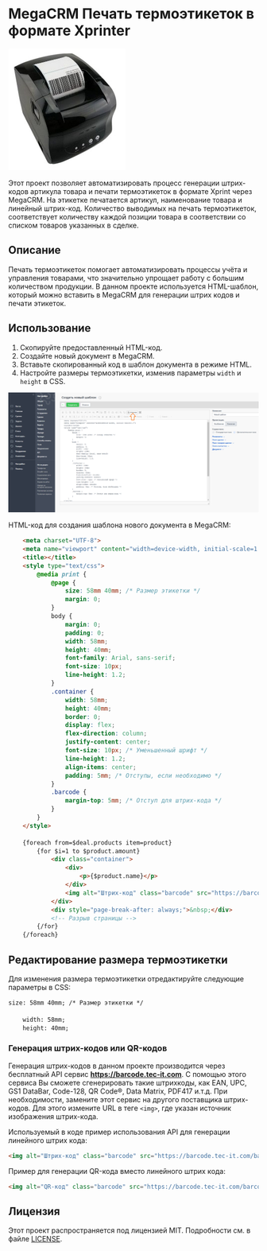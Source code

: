 # MegaCRM Печать термоэтикеток в формате Xprinter

![MegaCRM Печать термоэтикеток в формате Xprint](https://github.com/NodeRedBPM/MegaCRM-Xprint/blob/main/xprint.jpg)

Этот проект позволяет автоматизировать процесс генерации штрих-кодов артикула товара и печати термоэтикеток в формате Xprint через MegaCRM. На этикетке печатается артикул, наименование товара и линейный штрих-код. 
Количество выводимых на печать термоэтикеток, соответствует количеству каждой позиции товара в соответствии со списком товаров указанных в сделке.

## Описание

Печать термоэтикеток помогает автоматизировать процессы учёта и управления товарами, что значительно упрощает работу с большим количеством продукции. В данном проекте используется HTML-шаблон, который можно вставить в MegaCRM для генерации штрих кодов и печати этикеток.

## Использование

1. Скопируйте предоставленный HTML-код.
2. Создайте новый документ в MegaCRM.
3. Вставьте скопированный код в шаблон документа в режиме HTML.
4. Настройте размеры термоэтикетки, изменив параметры `width` и `height` в CSS.
   
![MegaCRM Печать термоэтикеток в формате Xprint](https://github.com/NodeRedBPM/MegaCRM-Xprint/blob/main/megacrmxprint.png)

HTML-код для создания шаблона нового документа в MegaCRM:
```html
    <meta charset="UTF-8">
    <meta name="viewport" content="width=device-width, initial-scale=1.0">
    <title></title>
    <style type="text/css">
        @media print {
            @page {
                size: 58mm 40mm; /* Размер этикетки */
                margin: 0;
            }
            body {
                margin: 0;
                padding: 0;
                width: 58mm;
                height: 40mm;
                font-family: Arial, sans-serif;
                font-size: 10px;
                line-height: 1.2;
            }
            .container {
                width: 58mm;
                height: 40mm;
                border: 0;
                display: flex;
                flex-direction: column;
                justify-content: center;
                font-size: 10px; /* Уменьшенный шрифт */
                line-height: 1.2;
                align-items: center;
                padding: 5mm; /* Отступы, если необходимо */
            }
            .barcode {
                margin-top: 5mm; /* Отступ для штрих-кода */
            }
        }
    </style>

    {foreach from=$deal.products item=product}
        {for $i=1 to $product.amount}
            <div class="container">
                <div>
                    <p>{$product.name}</p>
                </div>
                <img alt="Штрих-код" class="barcode" src="https://barcode.tec-it.com/barcode.ashx?data={$product.article}&amp;code=Code128&amp;dpi=96" />
            </div>
            <div style="page-break-after: always;">&nbsp;</div>
            <!-- Разрыв страницы -->
        {/for}
    {/foreach}
```
## Редактирование размера термоэтикетки

Для изменения размера термоэтикетки отредактируйте следующие параметры в CSS:
```html
size: 58mm 40mm; /* Размер этикетки */

    width: 58mm;
    height: 40mm;
```
### Генерация штрих-кодов или QR-кодов

Генерация штрих-кодов в данном проекте производится через бесплатный API сервис **https://barcode.tec-it.com**. С помощью этого сервиса Вы сможете сгенерировать такие штрихкоды, как EAN, UPC, GS1 DataBar, Code-128, QR Code®, Data Matrix, PDF417 и.т.д.
При необходимости, замените этот сервис на другого поставщика штрих-кодов. Для этого измените URL в теге `<img>`, где указан источник изображения штрих-кода.

Используемый в коде пример использования API для генерации линейного штрих кода:
```html
<img alt="Штрих-код" class="barcode" src="https://barcode.tec-it.com/barcode.ashx?data={$product.article}&amp;code=Code128&amp;dpi=96" />
```
Пример для генерации QR-кода вместо линейного штрих кода:
```html
<img alt="QR-код" class="barcode" src="https://barcode.tec-it.com/barcode.ashx?data={$product.article}&amp;code=QRCode&amp;dpi=96" />
```
## Лицензия

Этот проект распространяется под лицензией MIT. Подробности см. в файле [LICENSE](LICENSE).

